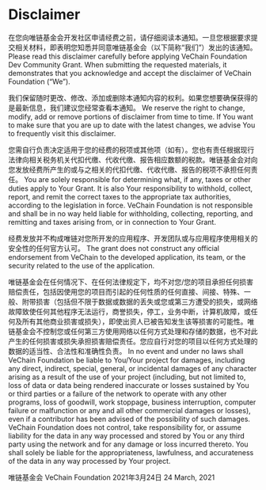 # Disclaimer

在您向唯链基金会开发社区申请经费之前，请仔细阅读本通知。一旦您根据要求提交相关材料，即表明您知悉并同意唯链基金会（以下简称“我们”）发出的该通知。
Please read this disclaimer carefully before applying VeChain Foundation Dev Community Grant. When submitting the requested materials, it demonstrates that you acknowledge and accept the disclaimer of VeChain Foundation (“We”).

我们保留随时更改、修改、添加或删除本通知内容的权利。如果您想要确保获得的是最新信息，我们建议您经常查看本通知。
We reserve the right to change, modify, add or remove portions of disclaimer from time to time. If You want to make sure that you are up to date with the latest changes, we advise You to frequently visit this disclaimer.

您需自行负责决定适用于您的经费的税项或其他项（如有）。您也有责任根据现行法律向相关税务机关代扣代缴、代收代缴、报告相应数额的税款。唯链基金会对向您发放经费所产生的或与之相关的代扣代缴、代收代缴、报告的税项不承担任何责任。
You are solely responsible for determining what, if any, taxes or other duties apply to Your Grant. It is also Your responsibility to withhold, collect, report, and remit the correct taxes to the appropriate tax authorities, according to the legislation in force. VeChain Foundation is not responsible and shall be in no way held liable for withholding, collecting, reporting, and remitting and taxes arising from, or in connection to Your Grant.

经费发放并不构成唯链对您所开发的应用程序、开发团队或与应用程序使用相关的安全性的任何官方认可。
The grant does not construct any official endorsement from VeChain to the developed application, its team, or the security related to the use of the application.

唯链基金会在任何情况下、在任何法律规定下，均不对您/您的项目承担任何损害赔偿责任，包括因使用您的项目而引起的任何性质的任何直接、间接、特殊、一般、附带损害（包括但不限于数据或数据的丢失或您或第三方遭受的损失，或网络故障致使任何其他程序无法运行，商誉损失，停工，业务中断，计算机故障，或任何及所有其他商业损害或损失），即使出资人已被告知发生该等损害的可能性。唯链基金会不控制您或任何第三方使用网络以任何方式处理和存储的数据，也不对此产生的任何损害或损失承担损害赔偿责任。您应自行对您的项目以任何方式处理的数据的适当性、合法性和准确性负责。
In no event and under no laws shall VeChain Foundation be liable to You/Your project for damages, including any direct, indirect, special, general, or incidental damages of any character arising as a result of the use of your project (including, but not limited to, loss of data or data being rendered inaccurate or losses sustained by You or third parties or a failure of the network to operate with any other programs, loss of goodwill, work stoppage, business interruption, computer failure or malfunction or any and all other commercial damages or losses), even if a contributor has been advised of the possibility of such damages. VeChain Foundation does not control, take responsibility for, or assume liability for the data in any way processed and stored by You or any third party using the network and for any damage or loss incurred thereto. You shall solely be liable for the appropriateness, lawfulness, and accurateness of the data in any way processed by Your project.

唯链基金会
VeChain Foundation
2021年3月24日
24 March, 2021
